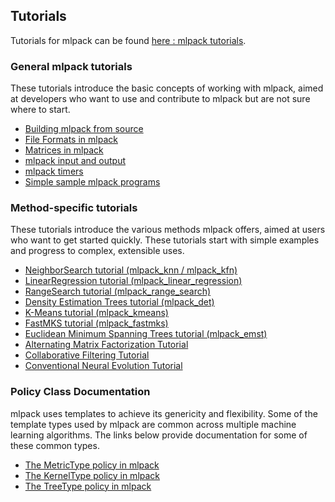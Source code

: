 
## Tutorials

Tutorials for mlpack can be found [here : mlpack tutorials](http://www.mlpack.org/tutorials.html).


### General mlpack tutorials

These tutorials introduce the basic concepts of working with mlpack, aimed at developers who want to use and contribute to mlpack but are not sure where to start.

* [Building mlpack from source](http://www.mlpack.org/docs/mlpack-git/doxygen/build.html)
* [File Formats in mlpack](http://www.mlpack.org/docs/mlpack-git/doxygen/formatdoc.html)
* [Matrices in mlpack](http://www.mlpack.org/docs/mlpack-git/doxygen/matrices.html)
* [mlpack input and output](http://www.mlpack.org/docs/mlpack-git/doxygen/iodoc.html)
* [mlpack timers](http://www.mlpack.org/docs/mlpack-git/doxygen/timer.html)
* [Simple sample mlpack programs](http://www.mlpack.org/docs/mlpack-git/doxygen/sample.html)


### Method-specific tutorials

These tutorials introduce the various methods mlpack offers, aimed at users who want to get started quickly. These tutorials start with simple examples and progress to complex, extensible uses.

* [NeighborSearch tutorial (mlpack_knn / mlpack_kfn)](http://www.mlpack.org/docs/mlpack-git/doxygen/nstutorial.html)
* [LinearRegression tutorial (mlpack_linear_regression)](http://www.mlpack.org/docs/mlpack-git/doxygen/lrtutorial.html)
* [RangeSearch tutorial (mlpack_range_search)](http://www.mlpack.org/docs/mlpack-git/doxygen/rstutorial.html)
* [Density Estimation Trees tutorial (mlpack_det)](http://www.mlpack.org/docs/mlpack-git/doxygen/dettutorial.html)
* [K-Means tutorial (mlpack_kmeans)](http://www.mlpack.org/docs/mlpack-git/doxygen/kmtutorial.html)
* [FastMKS tutorial (mlpack_fastmks)](http://www.mlpack.org/docs/mlpack-git/doxygen/fmkstutorial.html)
* [Euclidean Minimum Spanning Trees tutorial (mlpack_emst)](http://www.mlpack.org/docs/mlpack-git/doxygen/emst_tutorial.html)
* [Alternating Matrix Factorization Tutorial](http://www.mlpack.org/docs/mlpack-git/doxygen/amftutorial.html)
* [Collaborative Filtering Tutorial](http://www.mlpack.org/docs/mlpack-git/doxygen/cftutorial.html)
* [Conventional Neural Evolution Tutorial](http://www.mlpack.org/docs/mlpack-git/doxygen/cnetutorial.html)


### Policy Class Documentation

mlpack uses templates to achieve its genericity and flexibility. Some of the template types used by mlpack are common across multiple machine learning algorithms. The links below provide documentation for some of these common types.

* [The MetricType policy in mlpack](http://www.mlpack.org/docs/mlpack-git/doxygen/metrics.html)
* [The KernelType policy in mlpack](http://www.mlpack.org/docs/mlpack-git/doxygen/kernels.html)
* [The TreeType policy in mlpack](http://www.mlpack.org/docs/mlpack-git/doxygen/trees.html)
